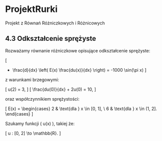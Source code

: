 # ProjektRurki
Projekt z Równań Różniczkowych i Różnicowych

## 4.3 Odkształcenie sprężyste

Rozważamy równanie różniczkowe opisujące odkształcenie sprężyste:

\[
- \frac{d}{dx} \left( E(x) \frac{du(x)}{dx} \right) = -1000 \sin(\pi x)
\]

z warunkami brzegowymi:

\[
u(2) = 3,
\]
\[
\frac{du(0)}{dx} + 2u(0) = 10,
\]

oraz współczynnikiem sprężystości:

\[
E(x) =
\begin{cases} 
2 & \text{dla } x \in [0, 1], \\
6 & \text{dla } x \in (1, 2].
\end{cases}
\]

Szukamy funkcji \( u(x) \), takiej że:

\[
u : [0, 2] \to \mathbb{R}.
\]
